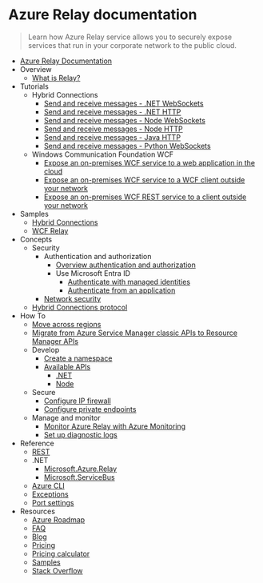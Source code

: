 # Azure Relay documentation
> Learn how Azure Relay service allows you to securely expose services that run in your corporate network to the public cloud.
  - [Azure Relay Documentation](https://learn.microsoft.com/en-us/azure/azure-relay/)
  - Overview
    - [What is Relay?](https://learn.microsoft.com/en-us/azure/azure-relay/relay-what-is-it)
  - Tutorials
    - Hybrid Connections
      - [Send and receive messages - .NET WebSockets](https://learn.microsoft.com/en-us/azure/azure-relay/relay-hybrid-connections-dotnet-get-started)
      - [Send and receive messages - .NET HTTP](https://learn.microsoft.com/en-us/azure/azure-relay/relay-hybrid-connections-http-requests-dotnet-get-started)
      - [Send and receive messages - Node WebSockets](https://learn.microsoft.com/en-us/azure/azure-relay/relay-hybrid-connections-node-get-started)
      - [Send and receive messages - Node HTTP](https://learn.microsoft.com/en-us/azure/azure-relay/relay-hybrid-connections-http-requests-node-get-started)
      - [Send and receive messages - Java HTTP](https://learn.microsoft.com/en-us/azure/azure-relay/relay-hybrid-connections-java-get-started)
      - [Send and receive messages - Python WebSockets](https://learn.microsoft.com/en-us/azure/azure-relay/relay-hybrid-connections-python-get-started)
    - Windows Communication Foundation WCF
      - [Expose an on-premises WCF service to a web application in the cloud](https://learn.microsoft.com/en-us/azure/azure-relay/service-bus-dotnet-hybrid-app-using-service-bus-relay)
      - [Expose an on-premises WCF service to a WCF client outside your network](https://learn.microsoft.com/en-us/azure/azure-relay/service-bus-relay-tutorial)
      - [Expose an on-premises WCF REST service to a client outside your network](https://learn.microsoft.com/en-us/azure/azure-relay/service-bus-relay-rest-tutorial)
  - Samples
    - [Hybrid Connections](https://github.com/Azure/azure-relay/tree/master/samples/hybrid-connections)
    - [WCF Relay](https://github.com/Azure/azure-relay/tree/master/samples/wcf-relay)
  - Concepts
    - Security
      - Authentication and authorization
        - [Overview authentication and authorization](https://learn.microsoft.com/en-us/azure/azure-relay/relay-authentication-and-authorization)
        - Use Microsoft Entra ID
          - [Authenticate with managed identities](https://learn.microsoft.com/en-us/azure/azure-relay/authenticate-managed-identity)
          - [Authenticate from an application](https://learn.microsoft.com/en-us/azure/azure-relay/authenticate-application)
      - [Network security](https://learn.microsoft.com/en-us/azure/azure-relay/network-security)
    - [Hybrid Connections protocol](https://learn.microsoft.com/en-us/azure/azure-relay/relay-hybrid-connections-protocol)
  - How To
    - [Move across regions](https://learn.microsoft.com/en-us/azure/azure-relay/move-across-regions)
    - [Migrate from Azure Service Manager classic APIs to Resource Manager APIs](https://learn.microsoft.com/en-us/azure/service-bus-messaging/deprecate-service-bus-management?toc=%2fazure%2fservice-bus-relay%2ftoc.json)
    - Develop
      - [Create a namespace](https://learn.microsoft.com/en-us/azure/azure-relay/relay-create-namespace-portal)
      - [Available APIs](https://learn.microsoft.com/en-us/azure/azure-relay/relay-api-overview)
        - [.NET](https://learn.microsoft.com/en-us/azure/azure-relay/relay-hybrid-connections-dotnet-api-overview)
        - [Node](https://learn.microsoft.com/en-us/azure/azure-relay/relay-hybrid-connections-node-ws-api-overview)
    - Secure
      - [Configure IP firewall](https://learn.microsoft.com/en-us/azure/azure-relay/ip-firewall-virtual-networks)
      - [Configure private endpoints](https://learn.microsoft.com/en-us/azure/azure-relay/private-link-service)
    - Manage and monitor
      - [Monitor Azure Relay with Azure Monitoring](https://learn.microsoft.com/en-us/azure/azure-relay/relay-metrics-azure-monitor)
      - [Set up diagnostic logs](https://learn.microsoft.com/en-us/azure/azure-relay/diagnostic-logs)
  - Reference
    - [REST](https://learn.microsoft.com/rest/api/relay/)
    - .NET
      - [Microsoft.Azure.Relay](https://learn.microsoft.com/dotnet/api/microsoft.azure.relay)
      - [Microsoft.ServiceBus](https://learn.microsoft.com/dotnet/api/Microsoft.ServiceBus)
    - [Azure CLI](https://learn.microsoft.com/cli/azure/relay)
    - [Exceptions](https://learn.microsoft.com/en-us/azure/azure-relay/relay-exceptions)
    - [Port settings](https://learn.microsoft.com/en-us/azure/azure-relay/relay-port-settings)
  - Resources
    - [Azure Roadmap](https://azure.microsoft.com/roadmap/?category=enterprise-integration)
    - [FAQ](https://learn.microsoft.com/en-us/azure/azure-relay/relay-faq.yml)
    - [Blog](https://learn.microsoft.com/archive/blogs/servicebus/)
    - [Pricing](https://azure.microsoft.com/pricing/details/service-bus/)
    - [Pricing calculator](https://azure.microsoft.com/pricing/calculator/)
    - [Samples](https://github.com/azure/azure-relay/tree/master/samples)
    - [Stack Overflow](https://stackoverflow.com/questions/tagged/azure-servicebusrelay)
